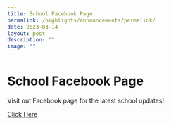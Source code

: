 ```yaml
---
title: School Facebook Page
permalink: /highlights/announcements/permalink/
date: 2023-03-14
layout: post
description: ""
image: ""
---
```



# School Facebook Page
Visit out Facebook page for the latest school updates! 

[Click Here](https://www.facebook.com/North-View-Primary-School-107412627808856/)